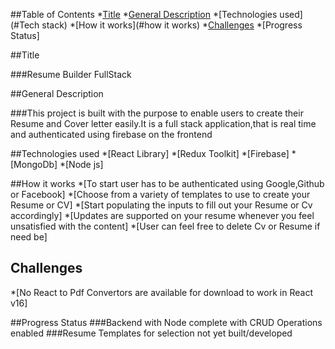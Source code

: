 ##Table of Contents
*[Title](#title)
*[General Description](#general_description)
*[Technologies used](#Tech stack)
*[How it works](#how it works)
*[Challenges](#challenges)
*[Progress Status]

##Title

###Resume Builder FullStack

##General Description

###This project is built with the purpose to enable users to create their Resume and  Cover letter easily.It is a full stack application,that is real time and authenticated using firebase on the frontend

##Technologies used
*[React Library]
*[Redux Toolkit]
*[Firebase]
*[MongoDb]
*[Node js]

##How it works
*[To start user has to be authenticated using Google,Github or Facebook]
*[Choose from a variety  of templates to use to create your Resume or CV]
*[Start populating the inputs to fill out your Resume or Cv accordingly]
*[Updates are supported on your resume whenever you feel unsatisfied with the content]
*[User can feel free to delete Cv or Resume if need be]

## Challenges
*[No React to Pdf Convertors are available for download to work in React v16]

##Progress Status
###Backend with Node complete with CRUD Operations enabled
###Resume Templates for selection not yet built/developed
